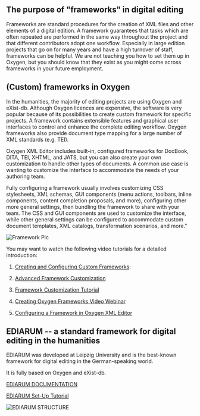 ## The purpose of "frameworks" in digital editing

Frameworks are standard procedures for the creation of XML files and other elements of a digital edition. A framework guarantees that tasks which are often repeated are performed in the same way throughout the project and that different contributors adopt one workflow. Especially in large edition projects that go on for many years and have a high turnover of staff, frameworks can be helpful. We are not teaching you how to set them up in Oxygen, but you should know that they exist as you might come across frameworks in your future employment.

## (Custom) frameworks in Oxygen

In the humanities, the majority of editing projects are using Oxygen and eXist-db. Although Oxygen licences are expensive, the software is very popular because of its possibilities to create custom framework for specific projects. A framework contains extensible features and graphical user interfaces to control and enhance the complete editing workflow. Oxygen frameworks also provide document type mapping for a large number of XML standards (e.g. TEI).

Oxygen XML Editor includes built-in, configured frameworks for DocBook, DITA, TEI, XHTML, and JATS, but you can also create your own customization to handle other types of documents. A common use case is wanting to customize the interface to accommodate the needs of your authoring team.

Fully configuring a framework usually involves customizing CSS stylesheets, XML schemas, GUI components (menu actions, toolbars, inline components, content completion proposals, and more), configuring other more general settings, then bundling the framework to share with your team. The CSS and GUI components are used to customize the interface, while other general settings can be configured to accommodate custom document templates, XML catalogs, transformation scenarios, and more."

![Framework Pic](https://www.oxygenxml.com/doc/versions/22.1/ug-editor/img/diag_CustomFramework.png)

You may want to watch the following video tutorials for a detailed introduction:

1. [Creating and Configuring Custom Frameworks](https://www.oxygenxml.com/doc/versions/22.1/ug-editor/topics/author-devel-guide-intro.html):

2. [Advanced Framework Customization](https://www.oxygenxml.com/doc/versions/22.1/ug-editor/topics/dg-complex-customization-tutorial.html)

3. [Framework Customization Tutorial](https://www.oxygenxml.com/doc/versions/22.1/ug-editor/topics/dg-simple-customization-tutorial.html)

4. [Creating Oxygen Frameworks Video Webinar](https://www.youtube.com/watch?v=IKad8o-qUeM)

5. [Configuring a Framework in Oxygen XML Editor](https://www.youtube.com/watch?v=Q91lU4qqzpk)

## EDIARUM -- a standard framework for digital editing in the humanities

EDIARUM was developed at Leipzig University and is the best-known framework for digital editing in the German-speaking world.

It is fully based on Oxygen and eXist-db.

[EDIARUM DOCUMENTATION](https://www.ediarum.org/docs.html)

[EDIARUM Set-Up Tutorial](https://www.ediarum.org/docs/set-up/)

![EDIARUM STRUCTURE](https://www.bbaw.de/files-bbaw/_processed_/d/6/csm_ediarum-workflow-1_934d2ad023.png)







